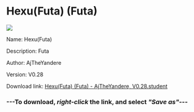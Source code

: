 # Hexu(Futa) (Futa)

<img src = "https://raw.githubusercontent.com/Arbiter1223/Koukou-Gurashi-Custom-Students/master/Students/Files/Hexu(Futa)%20(Futa).png">

Name: Hexu(Futa)

Description: Futa

Author: AjTheYandere

Version: V0.28

Download link: <a href="https://raw.githubusercontent.com/Arbiter1223/Koukou-Gurashi-Custom-Students/master/Students/Files/Hexu(Futa)%20(Futa)%20-%20AjTheYandere%2C%20V0.28.student">Hexu(Futa) (Futa) - AjTheYandere, V0.28.student</a>

### ---**To download, _right-click_ the link, and select _"Save as"_**---

